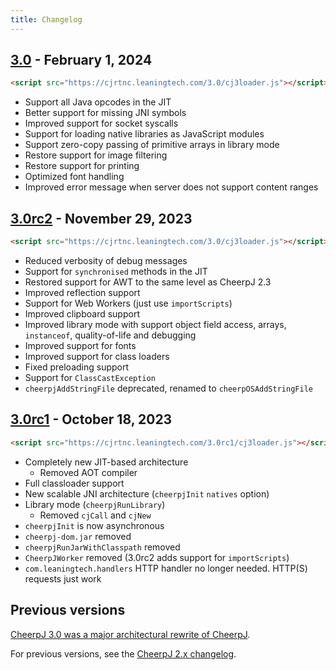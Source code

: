```yaml
---
title: Changelog
---
```


## [3.0](https://cheerpj.com/cheerpj-3-now-generally-available/) - February 1, 2024

```html
<script src="https://cjrtnc.leaningtech.com/3.0/cj3loader.js"></script>
```

- Support all Java opcodes in the JIT
- Better support for missing JNI symbols
- Improved support for socket syscalls
- Support for loading native libraries as JavaScript modules
- Support zero-copy passing of primitive arrays in library mode
- Restore support for image filtering
- Restore support for printing
- Optimized font handling
- Improved error message when server does not support content ranges

## [3.0rc2](https://labs.leaningtech.com/blog/cheerpj-3-deep-dive) - November 29, 2023

```html
<script src="https://cjrtnc.leaningtech.com/3.0/cj3loader.js"></script>
```

- Reduced verbosity of debug messages
- Support for `synchronised` methods in the JIT
- Restored support for AWT to the same level as CheerpJ 2.3
- Improved reflection support
- Support for Web Workers (just use `importScripts`)
- Improved clipboard support
- Improved library mode with support object field access, arrays, `instanceof`, quality-of-life and debugging
- Improved support for fonts
- Improved support for class loaders
- Fixed preloading support
- Support for `ClassCastException`
- `cheerpjAddStringFile` deprecated, renamed to `cheerpOSAddStringFile`

## [3.0rc1](https://cheerpj.com/announcing-cheerpj-3-0rc1-help-us-test-and-improve/) - October 18, 2023

```html
<script src="https://cjrtnc.leaningtech.com/3.0rc1/cj3loader.js"></script>
```

- Completely new JIT-based architecture
  - Removed AOT compiler
- Full classloader support
- New scalable JNI architecture (`cheerpjInit` `natives` option)
- Library mode (`cheerpjRunLibrary`)
  - Removed `cjCall` and `cjNew`
- `cheerpjInit` is now asynchronous
- `cheerpj-dom.jar` removed
- `cheerpjRunJarWithClasspath` removed
- `CheerpJWorker` removed (3.0rc2 adds support for `importScripts`)
- `com.leaningtech.handlers` HTTP handler no longer needed. HTTP(S) requests just work

## Previous versions

[CheerpJ 3.0 was a major architectural rewrite of CheerpJ](https://labs.leaningtech.com/blog/announcing-cheerpj-3).

For previous versions, see the [CheerpJ 2.x changelog](https://labs.leaningtech.com/docs/cheerpj2/changelog).

